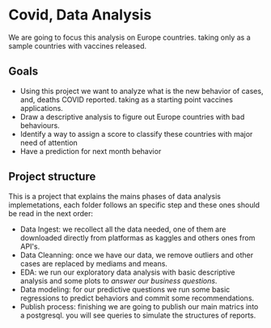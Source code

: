 # Covid, Data Analysis

We are going to focus this analysis on Europe countries. taking only as a sample countries with vaccines released.  

## Goals

- Using this project we want to analyze what is the new behavior of cases, and, deaths COVID reported. taking as a starting point vaccines applications. 
- Draw a descriptive analysis to figure out Europe countries with bad behaviours.
- Identify a way to assign a score to classify these countries with major need of attention 
- Have a prediction for next month behavior 

## Project structure

This is a project that explains the mains phases of data analysis implemetations, each folder follows an specific step and these ones should be read in the next order:

- Data Ingest: we recollect all the data needed, one of them are downloaded directly from platformas as kaggles and others ones from API's.
- Data Cleanning: once we have our data, we remove outliers and other cases are replaced by mediams and  means. 
- EDA: we run our exploratory data analysis with basic descriptive analysis and some plots to *answer our business questions*.
- Data modeling: for our predictive questions we run some basic regressions to predict behaviors and commit some recommendations. 
- Publish process: finishing we are going to publish our main matrics into a postgresql. you will see queries to simulate the structures of reports. 









